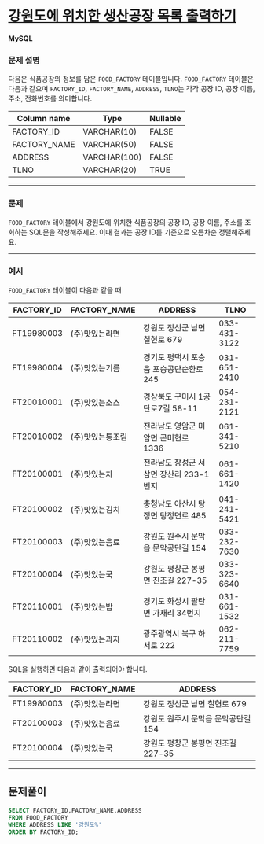 # [강원도에 위치한 생산공장 목록 출력하기](https://school.programmers.co.kr/learn/courses/30/lessons/131112)

**MySQL**

### **문제 설명**

다음은 식품공장의 정보를 담은 `FOOD_FACTORY` 테이블입니다. `FOOD_FACTORY` 테이블은 다음과 같으며 `FACTORY_ID`, `FACTORY_NAME`, `ADDRESS`, `TLNO`는 각각 공장 ID, 공장 이름, 주소, 전화번호를 의미합니다.

| Column name | Type | Nullable |
| --- | --- | --- |
| FACTORY_ID | VARCHAR(10) | FALSE |
| FACTORY_NAME | VARCHAR(50) | FALSE |
| ADDRESS | VARCHAR(100) | FALSE |
| TLNO | VARCHAR(20) | TRUE |

---

### 문제

`FOOD_FACTORY` 테이블에서 강원도에 위치한 식품공장의 공장 ID, 공장 이름, 주소를 조회하는 SQL문을 작성해주세요. 이때 결과는 공장 ID를 기준으로 오름차순 정렬해주세요.

---

### 예시

`FOOD_FACTORY` 테이블이 다음과 같을 때

| FACTORY_ID | FACTORY_NAME | ADDRESS | TLNO |
| --- | --- | --- | --- |
| FT19980003 | (주)맛있는라면 | 강원도 정선군 남면 칠현로 679 | 033-431-3122 |
| FT19980004 | (주)맛있는기름 | 경기도 평택시 포승읍 포승공단순환로 245 | 031-651-2410 |
| FT20010001 | (주)맛있는소스 | 경상북도 구미시 1공단로7길 58-11 | 054-231-2121 |
| FT20010002 | (주)맛있는통조림 | 전라남도 영암군 미암면 곤미현로 1336 | 061-341-5210 |
| FT20100001 | (주)맛있는차 | 전라남도 장성군 서삼면 장산리 233-1번지 | 061-661-1420 |
| FT20100002 | (주)맛있는김치 | 충청남도 아산시 탕정면 탕정면로 485 | 041-241-5421 |
| FT20100003 | (주)맛있는음료 | 강원도 원주시 문막읍 문막공단길 154 | 033-232-7630 |
| FT20100004 | (주)맛있는국 | 강원도 평창군 봉평면 진조길 227-35 | 033-323-6640 |
| FT20110001 | (주)맛있는밥 | 경기도 화성시 팔탄면 가재리 34번지 | 031-661-1532 |
| FT20110002 | (주)맛있는과자 | 광주광역시 북구 하서로 222 | 062-211-7759 |

SQL을 실행하면 다음과 같이 출력되어야 합니다.

| FACTORY_ID | FACTORY_NAME | ADDRESS |
| --- | --- | --- |
| FT19980003 | (주)맛있는라면 | 강원도 정선군 남면 칠현로 679 |
| FT20100003 | (주)맛있는음료 | 강원도 원주시 문막읍 문막공단길 154 |
| FT20100004 | (주)맛있는국 | 강원도 평창군 봉평면 진조길 227-35 |


---
## 문제풀이
```sql
SELECT FACTORY_ID,FACTORY_NAME,ADDRESS
FROM FOOD_FACTORY
WHERE ADDRESS LIKE '강원도%'
ORDER BY FACTORY_ID;
```